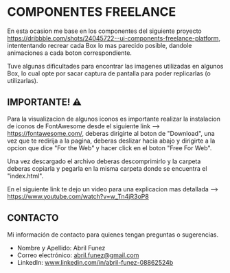 # COMPONENTES FREELANCE

En esta ocasion me base en los componentes del siguiente proyecto https://dribbble.com/shots/24045722--ui-components-freelance-platform, intententando recrear cada Box lo 
mas parecido posible, dandole animaciones a cada boton correspondiente.

Tuve algunas dificultades para encontrar las imagenes utilizadas en algunos Box, lo cual opte por sacar captura de pantalla para poder replicarlas (o utilizarlas).


## IMPORTANTE! ⚠️
Para la visualizacion de algunos iconos es importante realizar la instalacion de iconos de FontAwesome desde el siguiente link --> https://fontawesome.com/, deberas 
dirigirte al boton de "Download", una vez que te redirija a la pagina, deberas deslizar hacia abajo y dirigirte a la opcion que dice "For the Web" y hacer click en el
boton "Free For Web".

Una vez descargado el archivo deberas descomprimirlo y la carpeta deberas copiarla y pegarla en la misma carpeta donde se encuentra el "index.html".

En el siguiente link te dejo un video para una explicacion mas detallada --> https://www.youtube.com/watch?v=w_Tn4jR3oP8



## CONTACTO
Mi información de contacto para quienes tengan preguntas o sugerencias. 

* Nombre y Apellido: Abril Funez
* Correo electrónico: abril.funez@gmail.com
* LinkedIn: www.linkedin.com/in/abril-funez-08862524b
